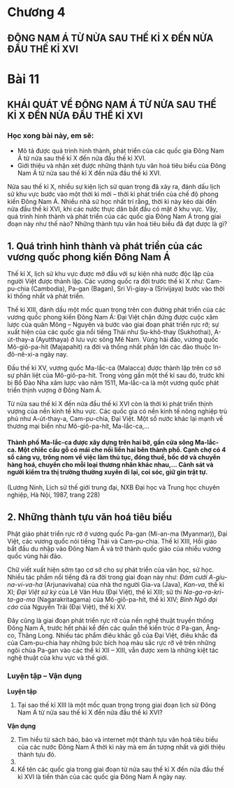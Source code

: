# Chương 4
## ĐÔNG NAM Á TỪ NỬA SAU THẾ KỈ X ĐẾN NỬA ĐẦU THẾ KỈ XVI

# Bài 11
## KHÁI QUÁT VỀ ĐÔNG NAM Á TỪ NỬA SAU THẾ KỈ X ĐẾN NỬA ĐẦU THẾ KỈ XVI

### Học xong bài này, em sẽ:
*   Mô tả được quá trình hình thành, phát triển của các quốc gia Đông Nam Á từ nửa sau thế kỉ X đến nửa đầu thế kỉ XVI.
*   Giới thiệu và nhận xét được những thành tựu văn hoá tiêu biểu của Đông Nam Á từ nửa sau thế kỉ X đến nửa đầu thế kỉ XVI.

Nửa sau thế kỉ X, nhiều sự kiện lịch sử quan trọng đã xảy ra, đánh dấu lịch sử khu vực bước vào một thời kì mới – thời kì phát triển của chế độ phong kiến Đông Nam Á. Nhiều nhà sử học nhất trí rằng, thời kì này kéo dài đến nửa đầu thế kỉ XVI, khi các nước thực dân bắt đầu có mặt ở khu vực. Vậy, quá trình hình thành và phát triển của các quốc gia Đông Nam Á trong giai đoạn này như thế nào? Những thành tựu văn hoá tiêu biểu đã đạt được là gì?

## 1. Quá trình hình thành và phát triển của các vương quốc phong kiến Đông Nam Á

Thế kỉ X, lịch sử khu vực được mở đầu với sự kiện nhà nước độc lập của người Việt được thành lập. Các vương quốc ra đời trước thế kỉ X như: Cam-pu-chia (Cambodia), Pa-gan (Bagan), Sri Vi-giay-a (Srivijaya) bước vào thời kì thống nhất và phát triển.

Thế kỉ XIII, đánh dấu một mốc quan trọng trên con đường phát triển của các vương quốc phong kiến Đông Nam Á: Đại Việt chặn đứng được cuộc xâm lược của quân Mông – Nguyên và bước vào giai đoạn phát triển rực rỡ; sự xuất hiện của các quốc gia nổi tiếng Thái như Su-khô-thay (Sukhothai), A-út-thay-a (Ayutthaya) ở lưu vực sông Mê Nam. Vùng hải đảo, vương quốc Mô-giô-pa-hít (Majapahit) ra đời và thống nhất phần lớn các đảo thuộc In-đô-nê-xi-a ngày nay.

Đầu thế kỉ XV, vương quốc Ma-lắc-ca (Malacca) được thành lập trên cơ sở sự phân liệt của Mô-giô-pa-hít. Trong vòng gần một thế kỉ sau đó, trước khi bị Bồ Đào Nha xâm lược vào năm 1511, Ma-lắc-ca là một vương quốc phát triển thịnh vượng ở Đông Nam Á.

Từ nửa sau thế kỉ X đến nửa đầu thế kỉ XVI còn là thời kì phát triển thịnh vượng của nền kinh tế khu vực. Các quốc gia có nền kinh tế nông nghiệp trù phú như A-út-thay-a, Cam-pu-chia, Đại Việt. Một số nước khác lại mạnh về thương mại biển như Mô-giô-pa-hít, Ma-lắc-ca,...

#### Thành phố Ma-lắc-ca được xây dựng trên hai bờ, gần cửa sông Ma-lắc-ca. Một chiếc cầu gỗ có mái che nối liền hai bên thành phố. Cạnh chợ có 4 số cảng vụ, trông nom về việc làm thủ tục, đóng thuế, bốc dỡ và chuyển hàng hoá, chuyển cho mỗi loại thương nhân khác nhau,... Cảnh sát và người kiểm tra thị trường thường xuyên đi lại, coi sóc, giữ gìn trật tự.

(Lương Ninh, Lịch sử thế giới trung đại, NXB Đại học và Trung học chuyên nghiệp, Hà Nội, 1987, trang 228)

## 2. Những thành tựu văn hoá tiêu biểu

Phật giáo phát triển rực rỡ ở vương quốc Pa-gan (Mi-an-ma (Myanmar)), Đại Việt, các vương quốc nói tiếng Thái và Cam-pu-chia. Thế kỉ XIII, Hồi giáo bắt đầu du nhập vào Đông Nam Á và trở thành quốc giáo của nhiều vương quốc vùng hải đảo.

Chữ viết xuất hiện sớm tạo cơ sở cho sự phát triển của văn học, sử học. Nhiều tác phẩm nổi tiếng đã ra đời trong giai đoạn này như: *Đám cưới A-giu-na-vi-va-ha* (Arjunavivaha) của nhà thơ người Gia-va (Java), *Kan-va*, thế kỉ XI; *Đại Việt sử ký* của Lê Văn Hưu (Đại Việt), thế kỉ XIII; sử thi *Na-ga-ra-kri-ta-ga-ma* (Nagarakritagama) của Mô-giô-pa-hít, thế kỉ XIV; *Bình Ngô đại cáo* của Nguyễn Trãi (Đại Việt), thế kỉ XV.

Đây cũng là giai đoạn phát triển rực rỡ của nền nghệ thuật truyền thống Đông Nam Á, trước hết phải kể đến các quần thể kiến trúc ở Pa-gan, Ăng-co, Thăng Long. Nhiều tác phẩm điêu khắc gỗ của Đại Việt, điêu khắc đá của Cam-pu-chia hay những bức bích hoạ màu sắc rực rỡ vẽ trên những ngôi chùa Pa-gan vào các thế kỉ XII – XIII, vẫn được xem là những kiệt tác nghệ thuật của khu vực và thế giới.

### Luyện tập – Vận dụng

**Luyện tập**

1. Tại sao thế kỉ XIII là một mốc quan trọng trong giai đoạn lịch sử Đông Nam Á từ nửa sau thế kỉ X đến nửa đầu thế kỉ XVI?

**Vận dụng**

2. Tìm hiểu từ sách báo, báo và internet một thành tựu văn hoá tiêu biểu của các nước Đông Nam Á thời kì này mà em ấn tượng nhất và giới thiệu thành tựu đó.
3. 
4. Kể tên các quốc gia trong giai đoạn từ nửa sau thế kỉ X đến nửa đầu thế kỉ XVI là tiền thân của các quốc gia Đông Nam Á ngày nay.
